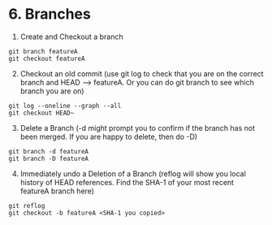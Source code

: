 # 6. Branches
1. Create and Checkout a branch
```
git branch featureA
git checkout featureA
```

2. Checkout an old commit (use git log to check that you are on the correct branch and HEAD --> featureA. Or you can do git branch to see which branch you are on) 
```
git log --oneline --graph --all
git checkout HEAD~
```

3. Delete a Branch (-d might prompt you to confirm if the branch has not been merged. If you are happy to delete, then do -D)
```
git branch -d featureA
git branch -D featureA
```

4. Immediately undo a Deletion of a Branch (reflog will show you local history of HEAD references. Find the SHA-1 of your most recent featureA branch here)
```
git reflog
git checkout -b featureA <SHA-1 you copied>
```
